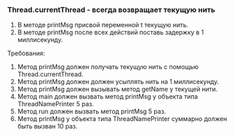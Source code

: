 
### Thread.currentThread - всегда возвращает текущую нить

1. В методе printMsg присвой переменной t текущую нить.
2. В методе printMsg после всех действий поставь задержку в 1 миллисекунду.


Требования:
1.	Метод printMsg должен получать текущую нить с помощью Thread.currentThread.
2.	Метод printMsg должен должен усыплять нить на 1 миллисекунду.
3.	Метод printMsg должен вызывать метод getName у текущей нити.
4.	Метод main должен вызвать метод printMsg у объекта типа ThreadNamePrinter 5 раз.
5.	Метод run должен вызвать метод printMsg 5 раз.
6.	Метод printMsg у объекта типа ThreadNamePrinter суммарно должен быть вызван 10 раз.


